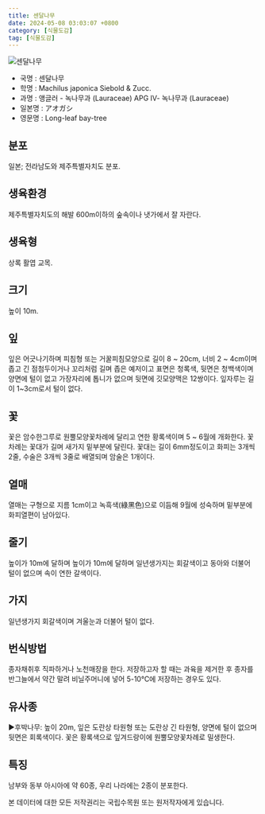 ```yaml
---
title: 센달나무
date: 2024-05-08 03:03:07 +0800
category: [식물도감]
tag: [식물도감]
---
```




![센달나무](/fileUpload/plants/basic/Lauraceae/Machilus/11548/11548_2020_2_th2.JPG)
- 국명 : 센달나무
- 학명 : Machilus japonica Siebold & Zucc.
- 과명 : 앵글러 - 녹나무과 (Lauraceae) APG Ⅳ- 녹나무과 (Lauraceae)
- 일본명 : アオガシ
- 영문명 : Long-leaf bay-tree


## 분포
일본; 전라남도와 제주특별자치도 분포.
## 생육환경
제주특별자치도의 해발 600m이하의 숲속이나 냇가에서 잘 자란다.
## 생육형
상록 활엽 교목.
## 크기
높이 10m. 
## 잎
잎은 어긋나기하며 피침형 또는 거꿀피침모양으로 길이 8 ~ 20cm, 너비 2 ~ 4cm이며 좁고 긴 점첨두이거나 꼬리처럼 길며 좁은 예저이고 표면은 청록색, 뒷면은 청백색이며 양면에 털이 없고 가장자리에 톱니가 없으며 뒷면에 깃모양맥은 12쌍이다. 잎자루는 길이 1~3cm로서 털이 없다.
## 꽃
꽃은 암수한그루로 원뿔모양꽃차례에 달리고 연한 황록색이며 5 ~ 6월에 개화한다. 꽃차례는 꽃대가 길며 새가지 밑부분에 달린다. 꽃대는 길이 6mm정도이고 화피는 3개씩 2줄, 수술은 3개씩 3줄로 배열되며 암술은 1개이다.
## 열매
열매는 구형으로 지름 1cm이고 녹흑색(綠黑色)으로 이듬해 9월에 성숙하며 밑부분에 화피열편이 남아있다.
## 줄기
높이가 10m에 달하며 높이가 10m에 달하며 일년생가지는 회갈색이고 동아와 더불어 털이 없으며 속이 연한 갈색이다.
## 가지
일년생가지 회갈색이며 겨울눈과 더불어 털이 없다.
## 번식방법
종자채취후 직파하거나 노천매장을 한다. 저장하고자 할 때는 과육을 제거한 후 종자를 반그늘에서 약간 말려 비닐주머니에 넣어 5-10℃에 저장하는 경우도 있다.
## 유사종
▶후박나무: 높이 20m, 잎은 도란상 타원형 또는 도란상 긴 타원형, 양면에 털이 없으며 뒷면은 회록색이다. 꽃은 황록색으로 잎겨드랑이에 원뿔모양꽃차례로 밀생한다.
## 특징
남부와 동부 아시아에 약 60종, 우리 나라에는 2종이 분포한다.






본 데이터에 대한 모든 저작권리는 국립수목원 또는 원저작자에게 있습니다.
